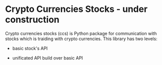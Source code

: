 # Crypto Currencies Stocks  - under construction

Crypto currencies stocks (ccs) is Python package for communication with stocks which is traiding with crypto currencies. This library has two levels:

* basic stock's API

* unificated API build over basic API
